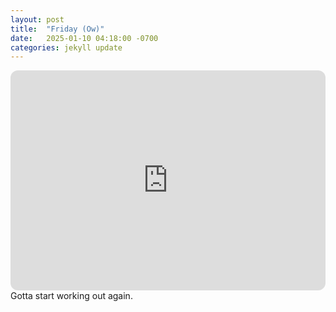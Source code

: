 ```yaml
---
layout: post
title:  "Friday (Ow)"
date:   2025-01-10 04:18:00 -0700
categories: jekyll update
---
```

<iframe style="border-radius:12px" src="https://open.spotify.com/embed/playlist/2HhiYfiwIJXRkaEXG8wu7A?utm_source=generator" width="100%" height="352" frameBorder="0" allowfullscreen="" allow="autoplay; clipboard-write; encrypted-media; fullscreen; picture-in-picture" loading="lazy"></iframe>
Gotta start working out again.
